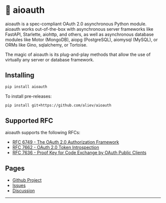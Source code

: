 # 🔐 aioauth

aioauth is a spec-compliant OAuth 2.0 asynchronous Python module. aioauth works out-of-the-box with asynchronous server frameworks like FastAPI, Starlette, aiohttp, and others, as well as asynchronous database modules like Motor (MongoDB), aiopg (PostgreSQL), aiomysql (MySQL), or ORMs like Gino, sqlalchemy, or Tortoise.

The magic of aioauth is its plug-and-play methods that allow the use of virtually any server or database framework.

## Installing

```bash
pip install aioauth
```

To install pre-releases:

```bash
pip install git+https://github.com/aliev/aioauth
```

## Supported RFC

aioauth supports the following RFCs:

- [RFC 6749 - The OAuth 2.0 Authorization Framework](https://tools.ietf.org/html/rfc6749)
- [RFC 7662 - OAuth 2.0 Token Introspection](https://tools.ietf.org/html/rfc7662)
- [RFC 7636 - Proof Key for Code Exchange by OAuth Public Clients](https://tools.ietf.org/html/rfc7636)

## Pages

- [Github Project](https://github.com/aliev/aioauth)
- [Issues](https://github.com/aliev/aioauth/issues)
- [Discussion](https://github.com/aliev/aioauth/discussions)

----
